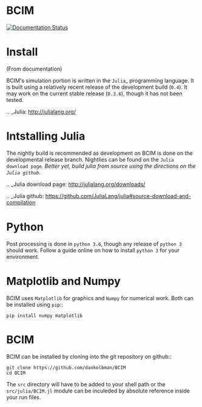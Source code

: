 BCIM
====
[![Documentation Status](https://readthedocs.org/projects/bcim/badge/?version=latest)](https://readthedocs.org/projects/bcim/?badge=latest)

Install
=======

(From documentation)

BCIM's simulation portion is written in the `Julia`_ programming language.
It is built using a relatively recent release of the development build (``0.4``).
It may work on the current stable release (``0.3.6``), though it has not been tested.

.. _Julia: http://julialang.org/

Intstalling Julia
=================

The nightly build is recommended as development on BCIM is done on the developmental
release branch. Nightlies can be found on the `Julia download page`_. Better yet, 
build julia from source using the directions on the `Julia github`_.

.. _Julia download page: http://julialang.org/downloads/

.. _Julia github: https://github.com/JuliaLang/julia#source-download-and-compilation

Python
======

Post processing is done in ``python 3.6``, though any release of ``python 3``
should work.
Follow a guide online on how to install ``python 3`` for your environment.

Matplotlib and Numpy
====================

BCIM uses ``Matplotlib`` for graphics and ``Numpy`` for numerical work.
Both can be installed using ``pip``::

    pip install numpy matplotlib


BCIM
====

BCIM can be installed by cloning into the git repository on github::

    git clone https://github.com/dankolbman/BCIM
    cd BCIM

The ``src`` directory will have to be added to your shell path or the
``src/julia/BCIM.jl`` module can be inculeded by absolute reference inside
your run files.


